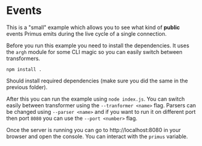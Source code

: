 # Events

This is a "small" example which allows you to see what kind of **public** events
Primus emits during the live cycle of a single connection.

Before you run this example you need to install the dependencies. It uses the
`argh` module for some CLI magic so you can easily switch between transformers.

```
npm install .
```

Should install required dependencies (make sure you did the same in the previous
folder).

After this you can run the example using `node index.js`. You can switch easily
between transformer using the `--tranformer <name>` flag. Parsers can be changed
using `--parser <name>` and if you want to run it on different port then port
`8080` you can use the `--port <number>` flag.

Once the server is running you can go to http://localhost:8080 in your browser
and open the console. You can interact with the `primus` variable.
